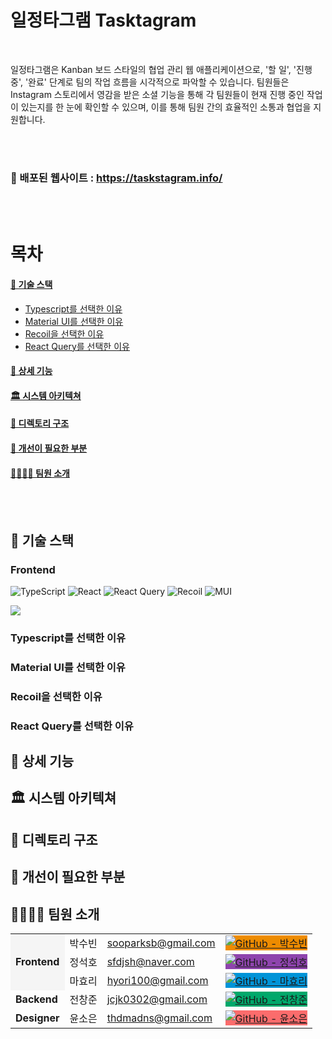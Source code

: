 # 일정타그램 Tasktagram 

<br />

일정타그램은 Kanban 보드 스타일의 협업 관리 웹 애플리케이션으로, '할 일', '진행 중', '완료' 단계로 팀의 작업 흐름을 시각적으로 파악할 수 있습니다. 팀원들은 Instagram 스토리에서 영감을 받은 소셜 기능을 통해 각 팀원들이 현재 진행 중인 작업이 있는지를 한 눈에 확인할 수 있으며, 이를 통해 팀원 간의 효율적인 소통과 협업을 지원합니다.

<br />
<br />

### 🔗 배포된 웹사이트 : https://taskstagram.info/

<br />
<br />

# 목차

#### [🔧 기술 스택](#-기술-스택)
  - [Typescript를 선택한 이유](#typescript를-선택한-이유)
  - [Material UI를 선택한 이유](#material-ui를-선택한-이유)
  - [Recoil을 선택한 이유](#recoil을-선택한-이유)
  - [React Query를 선택한 이유](#react-query를-선택한-이유)
#### [📄 상세 기능](#-상세-기능)
#### [🏛️ 시스템 아키텍쳐](#-시스템-아키텍쳐)
#### [📂 디렉토리 구조](#-디렉토리-구조)
#### [🤔 개선이 필요한 부분](#-개선이-필요한-부분)
#### [🧑‍🧑‍🧒‍🧒 팀원 소개](#-팀원-소개)

<br />
<br />

## 🔧 기술 스택
### Frontend
![TypeScript](https://img.shields.io/badge/typescript-%23007ACC.svg?style=for-the-badge&logo=typescript&logoColor=white)
![React](https://img.shields.io/badge/react-%2320232a.svg?style=for-the-badge&logo=react&logoColor=%2361DAFB)
![React Query](https://img.shields.io/badge/-React%20Query-FF4154?style=for-the-badge&logo=react%20query&logoColor=white)
![Recoil](https://img.shields.io/badge/RECOIL-#3578E5?style=for-the-badge&logo=Recoil&logoColor=white)
![MUI](https://img.shields.io/badge/MUI-%230081CB.svg?style=for-the-badge&logo=mui&logoColor=white)

<img src="https://img.shields.io/badge/Recoil-3578E5?style=for-the-badge&logo=Recoil&logoColor=white">

### Typescript를 선택한 이유



### Material UI를 선택한 이유



### Recoil을 선택한 이유



### React Query를 선택한 이유



## 📄 상세 기능



## 🏛️ 시스템 아키텍쳐



## 📂 디렉토리 구조



## 🤔 개선이 필요한 부분



## 🧑‍🧑‍🧒‍🧒 팀원 소개
<table>
  <tbody>
    <tr>
      <td rowspan="3" style="background-color: #f5f5f5;"><strong>Frontend</strong></td>
      <td>박수빈</td>
      <td><a href="mailto:sooparksb@gmail.com">sooparksb@gmail.com</a></td>
      <td>
        <a href="https://github.com/sooparkdev">
          <img src="https://img.shields.io/badge/GitHub-ED8B00?style=flat-square&logo=GitHub&logoColor=white" alt="GitHub - 박수빈" style="background-color: #ED8B00;" />
        </a>
      </td>
    </tr>
    <tr>
      <td>정석호</td>
      <td><a href="mailto:sfdjsh@naver.com">sfdjsh@naver.com</a></td>
      <td>
        <a href="https://github.com/sfdjsh">
          <img src="https://img.shields.io/badge/GitHub-8E44AD?style=flat-square&logo=GitHub&logoColor=white" alt="GitHub - 정석호" style="background-color: #8E44AD;" />
        </a>
      </td>
    </tr>
    <tr>
      <td>마효리</td>
      <td><a href="mailto:hyori100@gmail.com">hyori100@gmail.com</a></td>
      <td>
        <a href="https://github.com/hyori100">
          <img src="https://img.shields.io/badge/GitHub-0094D8?style=flat-square&logo=GitHub&logoColor=white" alt="GitHub - 마효리" style="background-color: #0094D8;" />
        </a>
      </td>
    </tr>
    <tr>
      <td><strong>Backend</strong></td>
      <td>전창준</td>
      <td><a href="mailto:jcjk0302@gmail.com">jcjk0302@gmail.com</a></td>
      <td>
        <a href="https://github.com/ondjj">
          <img src="https://img.shields.io/badge/GitHub-00A86B?style=flat-square&logo=GitHub&logoColor=white" alt="GitHub - 전창준" style="background-color: #00A86B;" />
        </a>
      </td>
    </tr>
    <tr>
      <td><strong>Designer</strong></td>
      <td>윤소은</td>
      <td><a href="mailto:thdmadns@gmail.com">thdmadns@gmail.com</a></td>
      <td>
        <a href="https://github.com/Dubabbi">
          <img src="https://img.shields.io/badge/GitHub-FB6C6C?style=flat-square&logo=GitHub&logoColor=white" alt="GitHub - 윤소은" style="background-color: #FB6C6C;" />
        </a>
      </td>
    </tr>
  </tbody>
</table>

